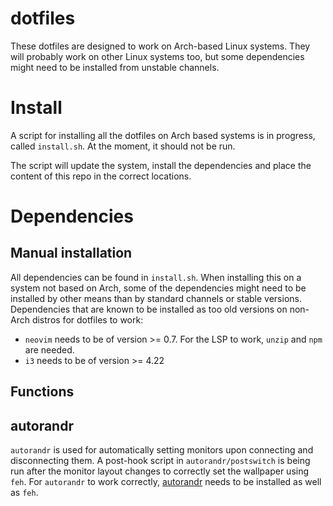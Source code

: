 # dotfiles
These dotfiles are designed to work on Arch-based Linux systems. They will probably work on other Linux systems too, but some dependencies might need to be installed from unstable channels.

# Install
A script for installing all the dotfiles on Arch based systems is in progress, called `install.sh`. At the moment, it should not be run. 

The script will update the system, install the dependencies and place the content of this repo in the correct locations.

# Dependencies

## Manual installation
All dependencies can be found in `install.sh`. When installing this on a system not based on Arch, some of the dependencies might need to be 
installed by other means than by standard channels or stable versions. Dependencies that are known to be installed as too old versions on 
non-Arch distros for dotfiles to work:
- `neovim` needs to be of version >= 0.7. For the LSP to work, `unzip` and `npm` are needed.
- `i3` needs to be of version >= 4.22

## Functions

## autorandr
`autorandr` is used for automatically setting monitors upon connecting and disconnecting them. A post-hook script in `autorandr/postswitch` is 
being run after the monitor layout changes to correctly set the wallpaper using `feh`. For `autorandr` to work correctly, 
[autorandr](https://github.com/phillipberndt/autorandr) needs to be installed as well as `feh`.
